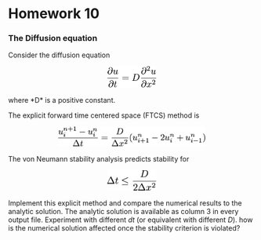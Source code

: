# Homework 10
### The Diffusion equation


Consider the diffusion equation
<p align="center">
<img src="stuffy_stuff/f1.png" width="100">
</p>
where *D* is a positive constant.

The explicit forward time centered space (FTCS)
method is
<p align="center">
<img src="stuffy_stuff/f2.png" width="300">
</p>

The von Neumann stability analysis predicts stability for
<p align="center">
<img src="stuffy_stuff/f3.png" width="100">
</p>

Implement this explicit method and compare the numerical results to the analytic solution. The analytic solution is available as column 3 in every output file. Experiment with different *dt* (or equivalent with different *D*). how is the numerical solution affected once the stability criterion is violated?
